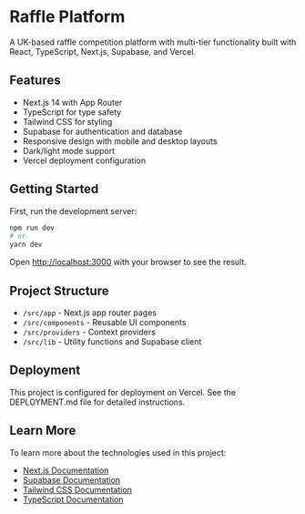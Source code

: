 # Raffle Platform

A UK-based raffle competition platform with multi-tier functionality built with React, TypeScript, Next.js, Supabase, and Vercel.

## Features

- Next.js 14 with App Router
- TypeScript for type safety
- Tailwind CSS for styling
- Supabase for authentication and database
- Responsive design with mobile and desktop layouts
- Dark/light mode support
- Vercel deployment configuration

## Getting Started

First, run the development server:

```bash
npm run dev
# or
yarn dev
```

Open [http://localhost:3000](http://localhost:3000) with your browser to see the result.

## Project Structure

- `/src/app` - Next.js app router pages
- `/src/components` - Reusable UI components
- `/src/providers` - Context providers
- `/src/lib` - Utility functions and Supabase client

## Deployment

This project is configured for deployment on Vercel. See the DEPLOYMENT.md file for detailed instructions.

## Learn More

To learn more about the technologies used in this project:

- [Next.js Documentation](https://nextjs.org/docs)
- [Supabase Documentation](https://supabase.io/docs)
- [Tailwind CSS Documentation](https://tailwindcss.com/docs)
- [TypeScript Documentation](https://www.typescriptlang.org/docs)
